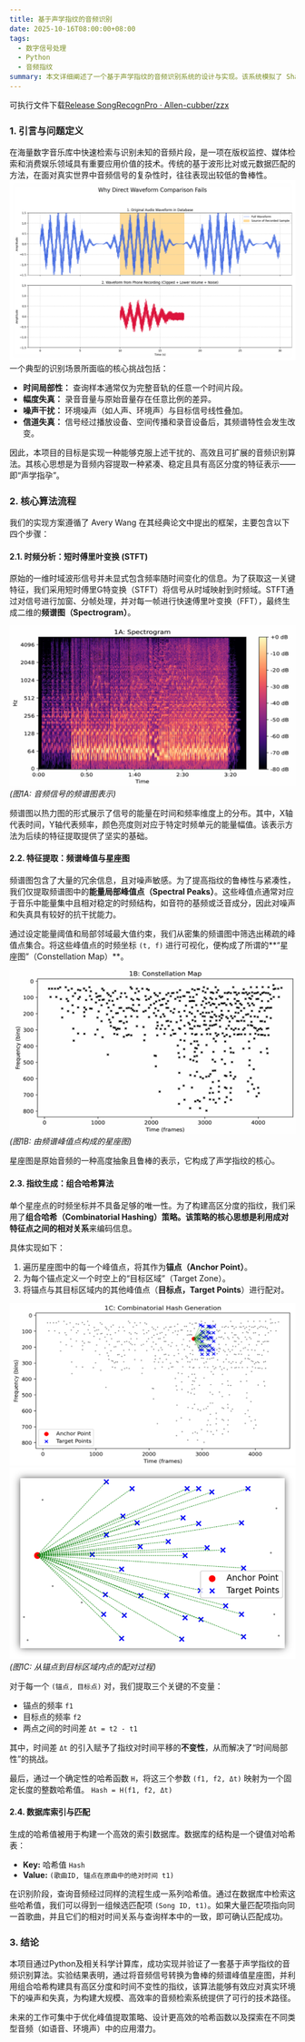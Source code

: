 ```yaml
---
title: 基于声学指纹的音频识别
date: 2025-10-16T08:00:00+08:00
tags:
  - 数字信号处理
  - Python
  - 音频指纹
summary: 本文详细阐述了一个基于声学指纹的音频识别系统的设计与实现。该系统模拟了 Shazam 等商业应用的核心技术逻辑，旨在解决在真实环境中（如存在噪声、失真等）对音频片段进行快速、准确识别的挑战。
---
```

可执行文件下载[Release SongRecognPro · Allen-cubber/zzx](https://github.com/Allen-cubber/zzx/releases/tag/v1.1)
### **1. 引言与问题定义**

在海量数字音乐库中快速检索与识别未知的音频片段，是一项在版权监控、媒体检索和消费娱乐领域具有重要应用价值的技术。传统的基于波形比对或元数据匹配的方法，在面对真实世界中音频信号的复杂性时，往往表现出较低的鲁棒性。
![](Pastedimage20251016163212.png)
一个典型的识别场景所面临的核心挑战包括：
*   **时间局部性：** 查询样本通常仅为完整音轨的任意一个时间片段。
*   **幅度失真：** 录音音量与原始音量存在任意比例的差异。
*   **噪声干扰：** 环境噪声（如人声、环境声）与目标信号线性叠加。
*   **信道失真：** 信号经过播放设备、空间传播和录音设备后，其频谱特性会发生改变。

因此，本项目的目标是实现一种能够克服上述干扰的、高效且可扩展的音频识别算法。其核心思想是为音频内容提取一种紧凑、稳定且具有高区分度的特征表示——即“声学指孕”。

### **2. 核心算法流程**

我们的实现方案遵循了 Avery Wang 在其经典论文中提出的框架，主要包含以下四个步骤：

#### **2.1. 时频分析：短时傅里叶变换 (STFT)**

原始的一维时域波形信号并未显式包含频率随时间变化的信息。为了获取这一关键特征，我们采用短时傅里G特变换（STFT）将信号从时域映射到时频域。STFT通过对信号进行加窗、分帧处理，并对每一帧进行快速傅里叶变换（FFT），最终生成二维的**频谱图（Spectrogram）**。

![](Pastedimage20251016163246.png)
*(图1A: 音频信号的频谱图表示)*

频谱图以热力图的形式展示了信号的能量在时间和频率维度上的分布。其中，X轴代表时间，Y轴代表频率，颜色亮度则对应于特定时频单元的能量幅值。该表示方法为后续的特征提取提供了坚实的基础。

#### **2.2. 特征提取：频谱峰值与星座图**

频谱图包含了大量的冗余信息，且对噪声敏感。为了提高指纹的鲁棒性与紧凑性，我们仅提取频谱图中的**能量局部峰值点（Spectral Peaks）**。这些峰值点通常对应于音乐中能量集中且相对稳定的时频结构，如音符的基频或泛音成分，因此对噪声和失真具有较好的抗干扰能力。

通过设定能量阈值和局部邻域最大值约束，我们从密集的频谱图中筛选出稀疏的峰值点集合。将这些峰值点的时频坐标 `(t, f)` 进行可视化，便构成了所谓的**“星座图”（Constellation Map）**。

![](Pastedimage20251016163306.png)
*(图1B: 由频谱峰值点构成的星座图)*

星座图是原始音频的一种高度抽象且鲁棒的表示，它构成了声学指纹的核心。

#### **2.3. 指纹生成：组合哈希算法**

单个星座点的时频坐标并不具备足够的唯一性。为了构建高区分度的指纹，我们采用了**组合哈希（Combinatorial Hashing）**策略。该策略的核心思想是利用**成对特征点之间的相对关系**来编码信息。

具体实现如下：
1.  遍历星座图中的每一个峰值点，将其作为**锚点（Anchor Point）**。
2.  为每个锚点定义一个时空上的“目标区域”（Target Zone）。
3.  将锚点与其目标区域内的其他峰值点（**目标点，Target Points**）进行配对。

![](Pastedimage20251016163324.png)![](Pastedimage20251016163335.png)
*(图1C: 从锚点到目标区域内点的配对过程)*

对于每一个 `(锚点, 目标点)` 对，我们提取三个关键的不变量：
*   锚点的频率 `f1`
*   目标点的频率 `f2`
*   两点之间的时间差 `Δt = t2 - t1`

其中，时间差 `Δt` 的引入赋予了指纹对时间平移的**不变性**，从而解决了“时间局部性”的挑战。

最后，通过一个确定性的哈希函数 `H`，将这三个参数 `(f1, f2, Δt)` 映射为一个固定长度的整数哈希值。
`Hash = H(f1, f2, Δt)`
#### **2.4. 数据库索引与匹配**

生成的哈希值被用于构建一个高效的索引数据库。数据库的结构是一个键值对哈希表：
*   **Key:** 哈希值 `Hash`
*   **Value:** `(歌曲ID, 锚点在原曲中的绝对时间 t1)`

在识别阶段，查询音频经过同样的流程生成一系列哈希值。通过在数据库中检索这些哈希值，我们可以得到一组候选匹配项 `(Song ID, t1)`。如果大量匹配项指向同一首歌曲，并且它们的相对时间关系与查询样本中的一致，即可确认匹配成功。

### **3. 结论**

本项目通过Python及相关科学计算库，成功实现并验证了一套基于声学指纹的音频识别算法。实验结果表明，通过将音频信号转换为鲁棒的频谱峰值星座图，并利用组合哈希构建具有高区分度和时间不变性的指纹，该算法能够有效应对真实环境下的噪声和失真，为构建大规模、高效率的音频检索系统提供了可行的技术路径。

未来的工作可集中于优化峰值提取策略、设计更高效的哈希函数以及探索在不同类型音频（如语音、环境声）中的应用潜力。